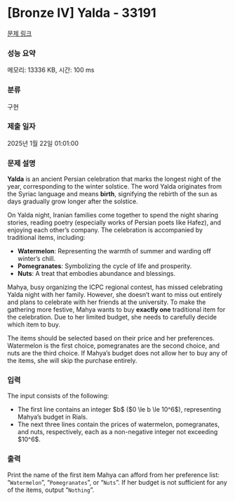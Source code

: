 # [Bronze IV] Yalda - 33191 

[문제 링크](https://www.acmicpc.net/problem/33191) 

### 성능 요약

메모리: 13336 KB, 시간: 100 ms

### 분류

구현

### 제출 일자

2025년 1월 22일 01:01:00

### 문제 설명

<p><strong>Yalda</strong> is an ancient Persian celebration that marks the longest night of the year, corresponding to the winter solstice. The word Yalda originates from the Syriac language and means <strong>birth</strong>, signifying the rebirth of the sun as days gradually grow longer after the solstice.</p>

<p>On Yalda night, Iranian families come together to spend the night sharing stories, reading poetry (especially works of Persian poets like Hafez), and enjoying each other’s company. The celebration is accompanied by traditional items, including:</p>

<ul>
	<li><strong>Watermelon</strong>: Representing the warmth of summer and warding off winter’s chill.</li>
	<li><strong>Pomegranates</strong>: Symbolizing the cycle of life and prosperity.</li>
	<li><strong>Nuts</strong>: A treat that embodies abundance and blessings.</li>
</ul>

<p>Mahya, busy organizing the ICPC regional contest, has missed celebrating Yalda night with her family. However, she doesn’t want to miss out entirely and plans to celebrate with her friends at the university. To make the gathering more festive, Mahya wants to buy <strong>exactly one</strong> traditional item for the celebration. Due to her limited budget, she needs to carefully decide which item to buy.</p>

<p>The items should be selected based on their price and her preferences. Watermelon is the first choice, pomegranates are the second choice, and nuts are the third choice. If Mahya’s budget does not allow her to buy any of the items, she will skip the purchase entirely.</p>

### 입력 

 <p>The input consists of the following:</p>

<ul>
	<li>The first line contains an integer $b$ ($0 \le b \le 10^6$), representing Mahya’s budget in Rials.</li>
	<li>The next three lines contain the prices of watermelon, pomegranates, and nuts, respectively, each as a non-negative integer not exceeding $10^6$.</li>
</ul>

### 출력 

 <p>Print the name of the first item Mahya can afford from her preference list: “<code>Watermelon</code>”, “<code>Pomegranates</code>”, or “<code>Nuts</code>”. If her budget is not sufficient for any of the items, output “<code>Nothing</code>”.</p>

